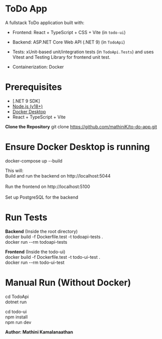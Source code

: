 # ToDo App 

A fullstack ToDo application built with:
- Frontend: React + TypeScript + CSS + Vite (in `todo-ui`)
- Backend: ASP.NET Core Web API (.NET 9) (in `TodoApi`)
- Tests: xUnit-based unit/integration tests (in `TodoApi.Tests`) and uses Vitest and Testing Library for frontend unit test.


- Containerization: Docker

# Prerequisites
- [.NET 9 SDK]
- [Node.js (v18+)](https://nodejs.org/)
- [Docker Desktop](https://www.docker.com/products/docker-desktop)
- React + TypeScript + Vite

**Clone the Repository**
git clone https://github.com/mathiniK/to-do-app.git
  
# Ensure Docker Desktop is running
docker-compose up --build<br />  

This will:<br />
Build and run the backend on http://localhost:5044<br />  
Run the frontend on http://localhost:5100<br />  
Set up PostgreSQL for the backend

# Run Tests
**Backend** (Inside the root directory)<br />
docker build -f Dockerfile.test -t todoapi-tests . <br />
docker run --rm todoapi-tests

**Frontend** (Inside the todo-ui)<br />
docker build -f Dockerfile.test -t todo-ui-test .<br /> 
docker run --rm todo-ui-test

# Manual Run (Without Docker)
cd TodoApi<br />
dotnet run

cd todo-ui<br />
npm install<br />
npm run dev

**Author: Mathini Kamalanaathan**
